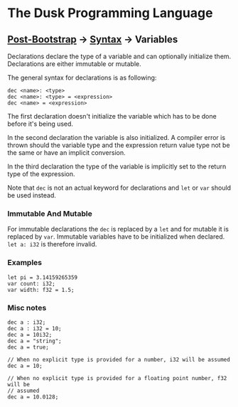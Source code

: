 # The Dusk Programming Language

## [Post-Bootstrap](../README.md) -> [Syntax](README.md) -> Variables

Declarations declare the type of a variable and can optionally initialize them. Declarations are either immutable or mutable.

The general syntax for declarations is as following:

```
dec <name>: <type>
dec <name>: <type> = <expression>
dec <name> = <expression>
```
The first declaration doesn't initialize the variable which has to be done before it's being used.

In the second declaration the variable is also initialized. A compiler error is thrown should the variable type and the expression return value type not be the same or have an implicit conversion.

In the third declaration the type of the variable is implicitly set to the return type of the expression.

Note that ``dec`` is not an actual keyword for declarations and ``let`` or ``var`` should be used instead.

### Immutable And Mutable

For immutable declarations the ``dec`` is replaced by a ``let`` and for mutable it is replaced by ``var``. Immutable variables have to be initialized when declared. ``let a: i32`` is therefore invalid.

### Examples

```
let pi = 3.14159265359
var count: i32;
var width: f32 = 1.5;
```

### Misc notes

```
dec a : i32;
dec a : i32 = 10;
dec a = 10i32;
dec a = "string";
dec a = true;

// When no explicit type is provided for a number, i32 will be assumed
dec a = 10;

// When no explicit type is provided for a floating point number, f32 will be
// assumed
dec a = 10.0128;
```

